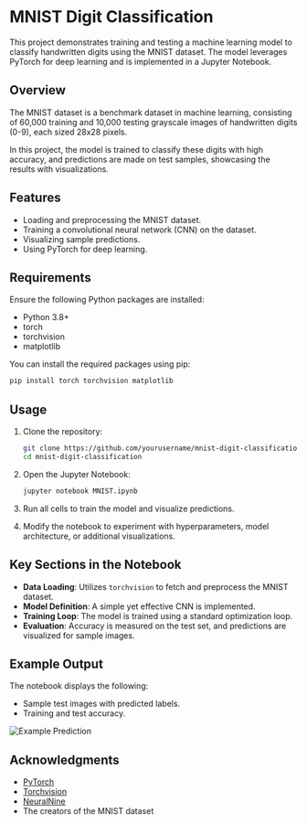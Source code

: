 # MNIST Digit Classification

This project demonstrates training and testing a machine learning model to classify handwritten digits using the MNIST dataset. The model leverages PyTorch for deep learning and is implemented in a Jupyter Notebook.

## Overview

The MNIST dataset is a benchmark dataset in machine learning, consisting of 60,000 training and 10,000 testing grayscale images of handwritten digits (0-9), each sized 28x28 pixels.

In this project, the model is trained to classify these digits with high accuracy, and predictions are made on test samples, showcasing the results with visualizations.

## Features
- Loading and preprocessing the MNIST dataset.
- Training a convolutional neural network (CNN) on the dataset.
- Visualizing sample predictions.
- Using PyTorch for deep learning.

## Requirements

Ensure the following Python packages are installed:

- Python 3.8+
- torch
- torchvision
- matplotlib

You can install the required packages using pip:

```bash
pip install torch torchvision matplotlib
```

## Usage

1. Clone the repository:

   ```bash
   git clone https://github.com/yourusername/mnist-digit-classification.git
   cd mnist-digit-classification
   ```

2. Open the Jupyter Notebook:

   ```bash
   jupyter notebook MNIST.ipynb
   ```

3. Run all cells to train the model and visualize predictions.

4. Modify the notebook to experiment with hyperparameters, model architecture, or additional visualizations.

## Key Sections in the Notebook

- **Data Loading**: Utilizes `torchvision` to fetch and preprocess the MNIST dataset.
- **Model Definition**: A simple yet effective CNN is implemented.
- **Training Loop**: The model is trained using a standard optimization loop.
- **Evaluation**: Accuracy is measured on the test set, and predictions are visualized for sample images.

## Example Output

The notebook displays the following:
- Sample test images with predicted labels.
- Training and test accuracy.

![Example Prediction](example_prediction.png)

## Acknowledgments

- [PyTorch](https://pytorch.org/)
- [Torchvision](https://pytorch.org/vision/stable/index.html)
- [NeuralNine](https://www.youtube.com/watch?v=vBlO87ZAiiw)
- The creators of the MNIST dataset
